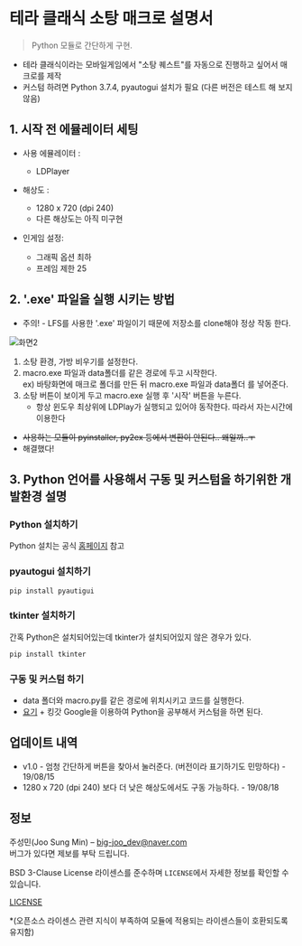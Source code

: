 # 테라 클래식 소탕 매크로 설명서
> Python 모듈로 간단하게 구현.


 * 테라 클래식이라는 모바일게임에서 "소탕 퀘스트"를 자동으로 진행하고 싶어서 매크로를 제작  
 * 커스텀 하려면 Python 3.7.4, pyautogui 설치가 필요 (다른 버전은 테스트 해 보지 않음)     
 

 ## 1. 시작 전 에뮬레이터 세팅 
 
 
 * 사용 에뮬레이터 :  
     * LDPlayer
 
 * 해상도 :  
     * 1280 x 720 (dpi 240)
     * 다른 해상도는 아직 미구현  
      
 * 인게임 설정:  
     * 그래픽 옵션 최하
     * 프레임 제한 25
 
  
  

 ## 2. '.exe' 파일을 실행 시키는 방법  
 * 주의! - LFS를 사용한 '.exe' 파일이기 때문에 저장소를 clone해야 정상 작동 한다.  
 
 ![화면2](https://user-images.githubusercontent.com/46941349/63182647-ff709200-c08d-11e9-82a6-7755fc70dc25.PNG)  
 1. 소탕 환경, 가방 비우기를 설정한다.  
 2. macro.exe 파일과 data폴더를 같은 경로에 두고 시작한다.  
    ex) 바탕화면에 매크로 폴더를 만든 뒤 macro.exe 파일과 data폴더 를 넣어준다.  
 3. 소탕 버튼이 보이게 두고 macro.exe 실행 후 '시작' 버튼을 누른다.  
    * 항상 윈도우 최상위에 LDPlay가 실행되고 있어야 동작한다. 따라서 자는시간에 이용한다  
 
 * ~~사용하는 모듈이 pyinstaller, py2ex 등에서 변환이 안된다.. 왜일까..ㅜ~~  
 * 해결했다!
 
 ## 3. Python 언어를 사용해서 구동 및 커스텀을 하기위한 개발환경 설명  
 ### Python 설치하기  
 Python 설치는 공식 [홈페이지](https://www.python.org/) 참고  
 ### pyautogui 설치하기  
```sh
pip install pyautigui
```
 ### tkinter 설치하기  
 간혹 Python은 설치되어있는데 tkinter가 설치되어있지 않은 경우가 있다.  
 ```sh
 pip install tkinter
 ```
 ### 구동 및 커스텀 하기  
 * data 폴더와 macro.py를 같은 경로에 위치시키고 코드를 실행한다.  
 * [요기](https://github.com/Sungmin-Joo/Codes_for_Beginners/tree/master/Python) + 킹갓 Google을 이용하여 Python을 공부해서 커스텀을 하면 된다.
 
 ## 업데이트 내역
 * v1.0 - 엄청 간단하게 버튼을 찾아서 눌러준다. (버전이라 표기하기도 민망하다) - 19/08/15
 * 1280 x 720 (dpi 240) 보다 더 낮은 해상도에서도 구동 가능하다. - 19/08/18
 ## 정보

 주성민(Joo Sung Min) – big-joo_dev@naver.com  
 버그가 있다면 제보를 부탁 드립니다.  
   
  BSD 3-Clause License 라이센스를 준수하며 ``LICENSE``에서 자세한 정보를 확인할 수 있습니다.

 [LICENSE](https://github.com/Sungmin-Joo/TERA_macro/blob/master/LICENSE)
 
 *(오픈소스 라이센스 관련 지식이 부족하여 모듈에 적용되는 라이센스들이 호환되도록 유지함)
